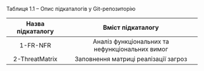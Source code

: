 Таблиця 1.1 – Опис підкаталогів у Git-репозиторію

| Назва підкаталогу |                Вміст підкаталогу                |
|:-----------------:|:-----------------------------------------------:|
|      1-FR-NFR     | Аналіз функціональних та нефункціональних вимог |
|   2-ThreatMatrix  | Заповнення матриці реалізації загроз            |
